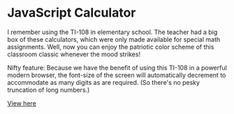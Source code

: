 # JavaScript Calculator

I remember using the TI-108 in elementary school. The teacher had a big box of these calculators, which were only made available for special math assignments. Well, now you can enjoy the patriotic color scheme of this classroom classic whenever the mood strikes!

Nifty feature: Because we have the benefit of using this TI-108 in a powerful modern browser, the font-size of the screen will automatically decrement to accommodate as many digits as are required. (So there's no pesky truncation of long numbers.)


[View here](https://rawgit.com/VitaC123/JavaScript-Calculator/master/index.html)